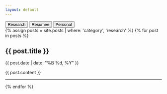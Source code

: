 ```yaml
---
layout: default
---
```


<div class="content">
  <div class="tabs">
    <button class="tab" id="research_tab" onclick="showTab('research')">Research</button>
    <button class="tab" id="resumee_tab" onclick="showTab('resumee')">Resumee</button>
    <button class="tab" id="personal_tab" onclick="showTab('personal')">Personal</button>
  </div>

  <div id="research" class="tab-content">
    {% assign posts = site.posts | where: 'category', 'research' %}
    {% for post in posts %}
      <h2>{{ post.title }}</h2>
      <p>{{ post.date | date: "%B %d, %Y" }}</p>
      <div>{{ post.content }}</div>
      <hr/>
    {% endfor %}
  </div>

  <div id="resumee" class="tab-content" style="display:none;">
    {% assign posts = site.posts | where: 'category', 'resumee' %}
    {% for post in posts %}
      <h2>{{ post.title }}</h2>
      <div>{{ post.content }}</div>
      <hr/>
    {% endfor %}
  </div>

  <div id="personal" class="tab-content" style="display:none;">
    {% assign posts = site.posts | where: 'category', 'personal' %}
    {% for post in posts %}
      <h2>{{ post.title }}</h2>
      <div>{{ post.content }}</div>
      <hr/>
    {% endfor %}
  </div>
</div>

<script>
function showTab(tabId) {
  document.querySelectorAll('.tab-content').forEach(t => t.style.display = 'none');
  document.getElementById(tabId).style.display = 'block';
  document.querySelectorAll('.tab').forEach(t => t.style.backgroundColor = '#ffc0cb');
  let buttonId = tabId+"_tab";
  document.getElementById(buttonId).style.backgroundColor = '#f8e7c7';
}

showTab(research)
</script>

